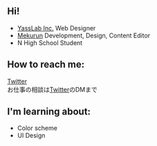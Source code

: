 ## Hi!

<!--
**yuki384/yuki384** is a ✨ _special_ ✨ repository because its `README.md` (this file) appears on your GitHub profile.

Here are some ideas to get you started:

- 🔭 I’m currently working on ...
- 🌱 I’m currently learning ...
- 👯 I’m looking to collaborate on ...
- 🤔 I’m looking for help with ...
- 💬 Ask me about ...
- 📫 How to reach me: ...
- 😄 Pronouns: ...
- ⚡ Fun fact: ...
-->
 - [YassLab Inc.](https://yasslab.jp/) Web Designer
 - [Mekurun](https://mekurun.com/) Development, Design, Content Editor
 - N High School Student
 
## How to reach me:
[Twitter](https://twitter.com/YukiMihashi)  
お仕事の相談は[Twitter](https://twitter.com/YukiMihashi)のDMまで


## I'm learning about:
- Color scheme
- UI Design
